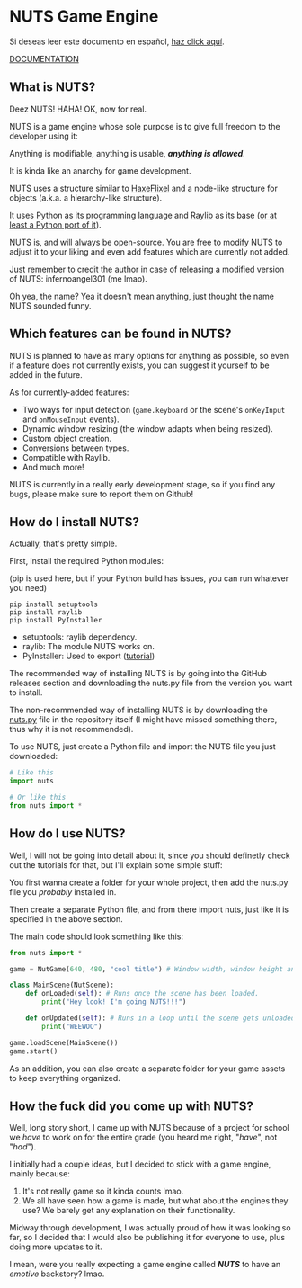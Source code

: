 # NUTS Game Engine

Si deseas leer este documento en español, [haz click aquí](/README_Ñ.md).

[DOCUMENTATION](/DOCUMENTATION/INDEX.md)

## What is NUTS?

Deez NUTS! HAHA! OK, now for real.

NUTS is a game engine whose sole purpose is to give full freedom to the developer using it:

Anything is modifiable, anything is usable, ***anything is allowed***.

It is kinda like an anarchy for game development.

NUTS uses a structure similar to [HaxeFlixel](https://haxeflixel.com/) and a node-like structure for objects (a.k.a. a hierarchy-like structure).

It uses Python as its programming language and [Raylib](https://www.raylib.com/) as its base ([or at least a Python port of it](https://electronstudio.github.io/raylib-python-cffi/)).

NUTS is, and will always be open-source. You are free to modify NUTS to adjust it to your liking and even add features which are currently not added.

Just remember to credit the author in case of releasing a modified version of NUTS: infernoangel301 (me lmao).

Oh yea, the name? Yea it doesn't mean anything, just thought the name NUTS sounded funny.

## Which features can be found in NUTS?

NUTS is planned to have as many options for anything as possible, so even if a feature does not currently exists, you can suggest it yourself to be added in the future.

As for currently-added features:
* Two ways for input detection (`game.keyboard` or the scene's `onKeyInput` and `onMouseInput` events).
* Dynamic window resizing (the window adapts when being resized).
* Custom object creation.
* Conversions between types.
* Compatible with Raylib.
* And much more!

NUTS is currently in a really early development stage, so if you find any bugs, please make sure to report them on Github!

## How do I install NUTS?

Actually, that's pretty simple.

First, install the required Python modules:

(pip is used here, but if your Python build has issues, you can run whatever you need)

```
pip install setuptools
pip install raylib
pip install PyInstaller
```

* setuptools: raylib dependency.
* raylib: The module NUTS works on.
* PyInstaller: Used to export ([tutorial](https://imgur.com/FK8gPlc.png))

The recommended way of installing NUTS is by going into the GitHub releases section and downloading the nuts.py file from the version you want to install.

The non-recommended way of installing NUTS is by downloading the [nuts.py](/nuts.py) file in the repository itself (I might have missed something there, thus why it is not recommended).

To use NUTS, just create a Python file and import the NUTS file you just downloaded:

```python
# Like this
import nuts

# Or like this
from nuts import *
```

## How do I use NUTS?

Well, I will not be going into detail about it, since you should definetly check out the tutorials for that, but I'll explain some simple stuff:

You first wanna create a folder for your whole project, then add the nuts.py file you *probably* installed in.

Then create a separate Python file, and from there import nuts, just like it is specified in the above section.

The main code should look something like this:

```python
from nuts import *

game = NutGame(640, 480, "cool title") # Window width, window height and window title respectively.

class MainScene(NutScene):
    def onLoaded(self): # Runs once the scene has been loaded.
        print("Hey look! I'm going NUTS!!!")

    def onUpdated(self): # Runs in a loop until the scene gets unloaded.
        print("WEEWOO")

game.loadScene(MainScene())
game.start()
```

As an addition, you can also create a separate folder for your game assets to keep everything organized.

## How the fuck did you come up with NUTS?

Well, long story short, I came up with NUTS because of a project for school we *have* to work on for the entire grade (you heard me right, "*have*", not "*had*").

I initially had a couple ideas, but I decided to stick with a game engine, mainly because:

1. It's not really game so it kinda counts lmao.
2. We all have seen how a game is made, but what about the engines they use? We barely get any explanation on their functionality.

Midway through development, I was actually proud of how it was looking so far, so I decided that I would also be publishing it for everyone to use, plus doing more updates to it.

I mean, were you really expecting a game engine called ***NUTS*** to have an *emotive* backstory? lmao.
